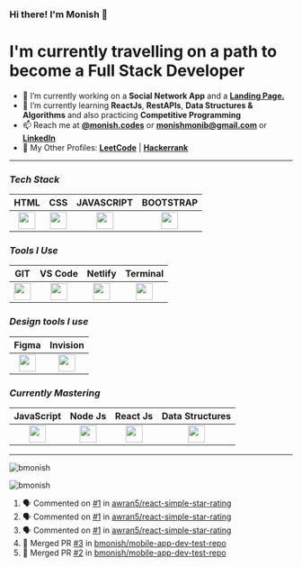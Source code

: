 ### Hi there! I'm Monish 👋

# I'm currently travelling on a path to become a Full Stack Developer

- 🔭 I’m currently working on a **Social Network App** and a [**Landing Page.**](https://bmonish.github.io/early-storage/)
- 🌱 I’m currently learning **ReactJs**, **RestAPIs**, **Data Structures & Algorithms** and also practicing **Competitive Programming**
- 📫 Reach me at [**@monish.codes**](https://www.instagram.com/monish.codes/) or **monishmonib@gmail.com** or [**LinkedIn**](https://linkedin.com/in/bmonish)
- 👤 My Other Profiles: [**LeetCode**](https://leetcode.com/bmonish/) | [**Hackerrank**](https://www.hackerrank.com/monishmonib)

__________

### ***Tech Stack***

| HTML  | CSS | JAVASCRIPT | BOOTSTRAP |
| :-------------: | :-------------: | :-------------: | :-------------: |
| <img height="30px" src="https://cdn.svgporn.com/logos/html-5.svg">  | <img height="30px" src="https://cdn.svgporn.com/logos/css-3.svg"> | <img height="30px" src="https://cdn.svgporn.com/logos/javascript.svg"> | <img height="30px" src="https://cdn.svgporn.com/logos/bootstrap.svg"> |

### ***Tools I Use***

| GIT  | VS Code | Netlify | Terminal | 
| :-------------: | :-------------: |:-------------: | :-------------: |
| <img height="30px" src="https://cdn.svgporn.com/logos/git-icon.svg">  | <img height="30px" src="https://cdn.svgporn.com/logos/visual-studio-code.svg"> |  <img height="30px" src="https://cdn.svgporn.com/logos/netlify.svg"> |  <img height="30px" src="https://cdn.svgporn.com/logos/terminal.svg"> | 

### ***Design tools I use***

| Figma | Invision |
| :-------------: | :-------------: |
| <img height="30px" src="https://cdn.svgporn.com/logos/figma.svg"> | <img height="30px" src="https://cdn.svgporn.com/logos/invision.svg"> |

### ***Currently Mastering***

| JavaScript | Node Js | React Js | Data Structures |
| :-------------: | :-------------: | :-------------: |:-------------: |
 | <img height="30px" src="https://cdn.svgporn.com/logos/javascript.svg"> |<img height="30px" src="https://cdn.svgporn.com/logos/nodejs-icon.svg"> |  <img height="30px" src="https://cdn.svgporn.com/logos/react.svg"> | <img height="30px" src="https://image.flaticon.com/icons/png/512/2920/2920211.png"> |

_____

<p><img src="https://github-readme-stats.vercel.app/api?username=bmonish&count_private=true&show_icons=true&theme=react&hide=stars" alt="bmonish"/></p>

<p><img src="https://github-readme-streak-stats.herokuapp.com/?user=bmonish" alt="bmonish"/></p>

<!--START_SECTION:activity-->
1. 🗣 Commented on [#1](https://github.com/awran5/react-simple-star-rating/issues/1) in [awran5/react-simple-star-rating](https://github.com/awran5/react-simple-star-rating)
2. 🗣 Commented on [#1](https://github.com/awran5/react-simple-star-rating/issues/1) in [awran5/react-simple-star-rating](https://github.com/awran5/react-simple-star-rating)
3. 🗣 Commented on [#1](https://github.com/awran5/react-simple-star-rating/issues/1) in [awran5/react-simple-star-rating](https://github.com/awran5/react-simple-star-rating)
4. 🎉 Merged PR [#3](https://github.com/bmonish/mobile-app-dev-test-repo/pull/3) in [bmonish/mobile-app-dev-test-repo](https://github.com/bmonish/mobile-app-dev-test-repo)
5. 🎉 Merged PR [#2](https://github.com/bmonish/mobile-app-dev-test-repo/pull/2) in [bmonish/mobile-app-dev-test-repo](https://github.com/bmonish/mobile-app-dev-test-repo)
<!--END_SECTION:activity-->
